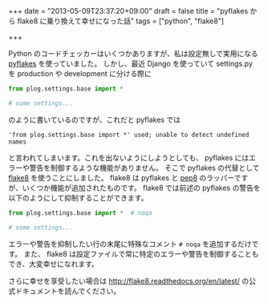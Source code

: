 +++
date = "2013-05-09T23:37:20+09:00"
draft = false
title = "pyflakes から flake8 に乗り換えて幸せになった話"
tags = ["python", "flake8"]

+++

Python のコードチェッカーはいくつかありますが、私は設定無しで実用になる [pyflakes](https://pypi.python.org/pypi/pyflakes) を使っていました。
しかし、最近 Django を使っていて settings.py を production や development に分ける際に

```python
from plog.settings.base import *

# some settings...
```

のように書いているのですが、これだと pyflakes では

```
'from plog.settings.base import *' used; unable to detect undefined names
```

と言われてしまいます。これを出ないようにしようとしても、 pyflakes にはエラーや警告を制御するような機能がありません。
そこで pyflakes の代替として [flake8](https://pypi.python.org/pypi/flake8) を使うことにしました。
flake8 は pyflakes と [pep8](https://pypi.python.org/pypi/pep8) のラッパーですが、いくつか機能が追加されたものです。
flake8 では前述の pyflakes の警告を以下のようにして抑制することができます。

```python
from plog.settings.base import *  # noqa

# some settings...
```

エラーや警告を抑制したい行の末尾に特殊なコメント `# noqa` を追加するだけです。
また、 flake8 は設定ファイルで常に特定のエラーや警告を制御することもでき、大変幸せになれます。

さらに幸せを享受したい場合は http://flake8.readthedocs.org/en/latest/ の公式ドキュメントを読んでください。
